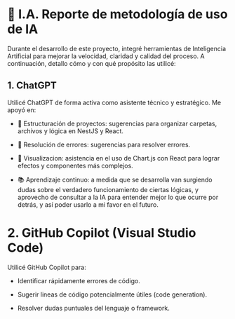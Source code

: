 # 🧠 I.A. Reporte de metodología de uso de IA

Durante el desarrollo de este proyecto, integré herramientas de Inteligencia Artificial para mejorar la velocidad, claridad y calidad del proceso. A continuación, detallo cómo y con qué propósito las utilicé:

## 1. ChatGPT

Utilicé ChatGPT de forma activa como asistente técnico y estratégico. Me apoyó en:

- 🧱 Estructuración de proyectos: sugerencias para organizar carpetas, archivos y lógica en NestJS y React.

- 🔧 Resolución de errores: sugerencias para resolver errores.

- 🎨 Visualizacion: asistencia en el uso de Chart.js con React para lograr efectos y componentes más complejos.

- 📚 Aprendizaje continuo: a medida que se desarrolla van surgiendo dudas sobre el verdadero funcionamiento de ciertas lógicas, y aprovecho de consultar a la IA para entender mejor lo que ocurre por detrás, y así poder usarlo a mi favor en el futuro.

# 2. GitHub Copilot (Visual Studio Code)

Utilicé GitHub Copilot para:

- Identificar rápidamente errores de código.

- Sugerir lineas de código potencialmente útiles (code generation).

- Resolver dudas puntuales del lenguaje o framework.